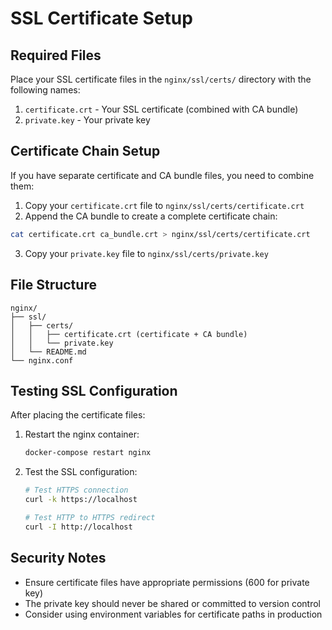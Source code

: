 # SSL Certificate Setup

## Required Files

Place your SSL certificate files in the `nginx/ssl/certs/` directory with the following names:

1. `certificate.crt` - Your SSL certificate (combined with CA bundle)
2. `private.key` - Your private key

## Certificate Chain Setup

If you have separate certificate and CA bundle files, you need to combine them:

1. Copy your `certificate.crt` file to `nginx/ssl/certs/certificate.crt`
2. Append the CA bundle to create a complete certificate chain:

```bash
cat certificate.crt ca_bundle.crt > nginx/ssl/certs/certificate.crt
```

3. Copy your `private.key` file to `nginx/ssl/certs/private.key`

## File Structure

```
nginx/
├── ssl/
│   ├── certs/
│   │   ├── certificate.crt (certificate + CA bundle)
│   │   └── private.key
│   └── README.md
└── nginx.conf
```

## Testing SSL Configuration

After placing the certificate files:

1. Restart the nginx container:

   ```bash
   docker-compose restart nginx
   ```

2. Test the SSL configuration:

   ```bash
   # Test HTTPS connection
   curl -k https://localhost

   # Test HTTP to HTTPS redirect
   curl -I http://localhost
   ```

## Security Notes

- Ensure certificate files have appropriate permissions (600 for private key)
- The private key should never be shared or committed to version control
- Consider using environment variables for certificate paths in production
